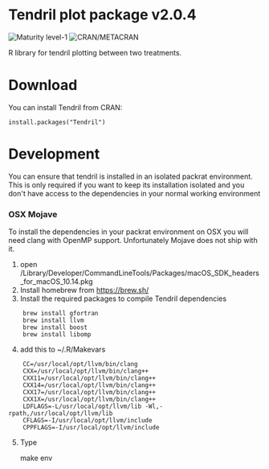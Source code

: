 # Tendril plot package v2.0.4

![Maturity level-1](https://img.shields.io/badge/Maturity%20Level-Under%20Development-yellow)
![CRAN/METACRAN](https://img.shields.io/cran/v/Tendril)

R library for tendril plotting between two treatments.

# Download

You can install Tendril from CRAN:

```
install.packages("Tendril")
```

# Development 

You can ensure that tendril is installed in an isolated packrat environment.
This is only required if you want to keep its installation isolated and you don't have access
to the dependencies in your normal working environment

### OSX Mojave

To install the dependencies in your packrat environment on OSX you will need clang with OpenMP support.
Unfortunately Mojave does not ship with it. 

1. open /Library/Developer/CommandLineTools/Packages/macOS_SDK_headers_for_macOS_10.14.pkg
2. Install homebrew from https://brew.sh/
3. Install the required packages to compile Tendril dependencies 

```
    brew install gfortran
    brew install llvm
    brew install boost
    brew install libomp
```

4. add this to ~/.R/Makevars

```
    CC=/usr/local/opt/llvm/bin/clang
    CXX=/usr/local/opt/llvm/bin/clang++
    CXX11=/usr/local/opt/llvm/bin/clang++
    CXX14=/usr/local/opt/llvm/bin/clang++
    CXX17=/usr/local/opt/llvm/bin/clang++
    CXX1X=/usr/local/opt/llvm/bin/clang++
    LDFLAGS=-L/usr/local/opt/llvm/lib -Wl,-rpath,/usr/local/opt/llvm/lib
    CFLAGS=-I/usr/local/opt/llvm/include
    CPPFLAGS=-I/usr/local/opt/llvm/include
```

5. Type 

    make env
